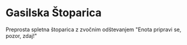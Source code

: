 # Gasilska Štoparica

Preprosta spletna štoparica z zvočnim odštevanjem "Enota pripravi se, pozor, zdaj!"